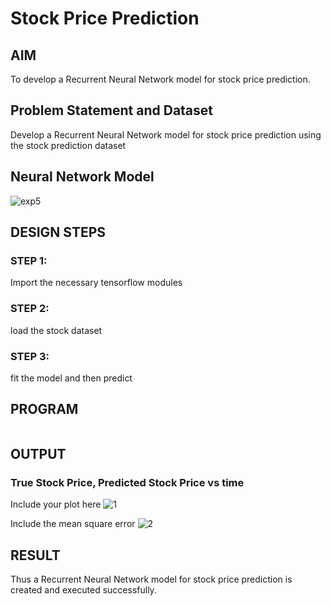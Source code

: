 # Stock Price Prediction

## AIM

To develop a Recurrent Neural Network model for stock price prediction.

## Problem Statement and Dataset
Develop a Recurrent Neural Network model for stock price prediction using the stock prediction dataset

## Neural Network Model

![exp5](https://user-images.githubusercontent.com/75235128/195051511-6806aad4-42c2-42fa-b308-027d4d7b5d95.jpeg)

## DESIGN STEPS

### STEP 1:
Import the necessary tensorflow modules 

### STEP 2:
load the stock dataset

### STEP 3:
fit the model and then predict

## PROGRAM

```

```
## OUTPUT

### True Stock Price, Predicted Stock Price vs time

Include your plot here
![1](https://user-images.githubusercontent.com/75235402/195600311-4ebd4c42-a937-4c31-8126-9641a4178451.png)



Include the mean square error
![2](https://user-images.githubusercontent.com/75235402/195600355-0798507c-69dd-4407-923b-7eab87e84ae3.png)


## RESULT
Thus a Recurrent Neural Network model for stock price prediction is created and executed successfully.
